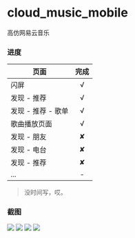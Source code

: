 # cloud_music_mobile
高仿网易云音乐

### 进度
页面|完成|
---|:--:|
闪屏|√|
发现 - 推荐|√|
发现 - 推荐 - 歌单|√|
歌曲播放页面|√|
发现 - 朋友|✘|
发现 - 电台|✘|
发现 - 推荐|✘|
...|-|
> 没时间写，哎。
### 截图
![](Screenshots/01.jpg)
![](Screenshots/02.jpg)
![](Screenshots/03.jpg)
![](Screenshots/04.jpg)